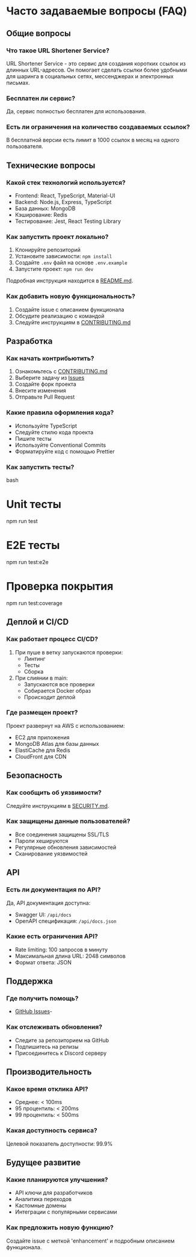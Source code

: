 # Часто задаваемые вопросы (FAQ)

## Общие вопросы

### Что такое URL Shortener Service?
URL Shortener Service - это сервис для создания коротких ссылок из длинных URL-адресов. Он помогает сделать ссылки более удобными для шаринга в социальных сетях, мессенджерах и электронных письмах.

### Бесплатен ли сервис?
Да, сервис полностью бесплатен для использования.

### Есть ли ограничения на количество создаваемых ссылок?
В бесплатной версии есть лимит в 1000 ссылок в месяц на одного пользователя.

## Технические вопросы

### Какой стек технологий используется?
- Frontend: React, TypeScript, Material-UI
- Backend: Node.js, Express, TypeScript
- База данных: MongoDB
- Кэширование: Redis
- Тестирование: Jest, React Testing Library

### Как запустить проект локально?
1. Клонируйте репозиторий
2. Установите зависимости: `npm install`
3. Создайте `.env` файл на основе `.env.example`
4. Запустите проект: `npm run dev`

Подробная инструкция находится в [README.md](../README.md).

### Как добавить новую функциональность?
1. Создайте issue с описанием функционала
2. Обсудите реализацию с командой
3. Следуйте инструкциям в [CONTRIBUTING.md](CONTRIBUTING.md)

## Разработка

### Как начать контрибьютить?
1. Ознакомьтесь с [CONTRIBUTING.md](CONTRIBUTING.md)
2. Выберите задачу из [Issues](https://github.com/NVBespalov/url-shortner/issues)
3. Создайте форк проекта
4. Внесите изменения
5. Отправьте Pull Request

### Какие правила оформления кода?
- Используйте TypeScript
- Следуйте стилю кода проекта
- Пишите тесты
- Используйте Conventional Commits
- Форматируйте код с помощью Prettier

### Как запустить тесты?

bash
# Unit тесты
npm run test
# E2E тесты
npm run test:e2e
# Проверка покрытия
npm run test:coverage


## Деплой и CI/CD

### Как работает процесс CI/CD?
1. При пуше в ветку запускаются проверки:
    - Линтинг
    - Тесты
    - Сборка
2. При слиянии в main:
    - Запускаются все проверки
    - Собирается Docker образ
    - Происходит деплой

### Где размещен проект?
Проект развернут на AWS с использованием:
- EC2 для приложения
- MongoDB Atlas для базы данных
- ElastiCache для Redis
- CloudFront для CDN

## Безопасность

### Как сообщить об уязвимости?
Следуйте инструкциям в [SECURITY.md](SECURITY.md).

### Как защищены данные пользователей?
- Все соединения защищены SSL/TLS
- Пароли хешируются
- Регулярные обновления зависимостей
- Сканирование уязвимостей

## API

### Есть ли документация по API?
Да, API документация доступна:
- Swagger UI: `/api/docs`
- OpenAPI спецификация: `/api/docs.json`

### Какие есть ограничения API?
- Rate limiting: 100 запросов в минуту
- Максимальная длина URL: 2048 символов
- Формат ответа: JSON

## Поддержка

### Где получить помощь?
- [GitHub Issues](https://github.com/NVBespalov/url-shortner/issues)-

### Как отслеживать обновления?
- Следите за репозиторием на GitHub
- Подпишитесь на релизы
- Присоединитесь к Discord серверу

## Производительность

### Какое время отклика API?
- Среднее: < 100ms
- 95 процентиль: < 200ms
- 99 процентиль: < 500ms

### Какая доступность сервиса?
Целевой показатель доступности: 99.9%

## Будущее развитие

### Какие планируются улучшения?
- API ключи для разработчиков
- Аналитика переходов
- Кастомные домены
- Интеграции с популярными сервисами

### Как предложить новую функцию?
Создайте issue с меткой 'enhancement' и подробным описанием функционала.
